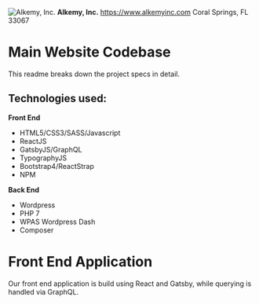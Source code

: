 ![Alkemy, Inc.](https://ucarecdn.com/36cf610a-72a1-4940-8a16-14f3eedd118a/-/resize/150x/)
**Alkemy, Inc.**
https://www.alkemyinc.com
Coral Springs, FL 33067

# Main Website Codebase

This readme breaks down the project specs in detail.

## **Technologies used:**

**Front End**
 - HTML5/CSS3/SASS/Javascript
 - ReactJS
 - GatsbyJS/GraphQL
 - TypographyJS
 - Bootstrap4/ReactStrap
 - NPM

**Back End**
- Wordpress
- PHP 7
- WPAS Wordpress Dash
- Composer

# Front End Application

Our front end application is build using React and Gatsby, while querying is handled via GraphQL.

